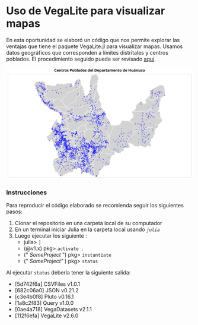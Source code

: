 # Uso de VegaLite para visualizar mapas

En esta oportunidad se elaboró un código que nos permite explorar las ventajas que tiene el paquete VegaLite.jl para visualizar mapas. Usamos datos geográficos que corresponden a límites distritales y centros poblados. El procedimiento seguido puede ser revisado [aquí](https://www.educagis.com/wpcarlos/2021/09/27/uso-de-vegalite-para-visualizar-mapas/).

![](img/mapa2_huanuco.svg)

### Instrucciones

Para reproducir el código elaborado se recomienda seguir los siguientes pasos:

1. Clonar el repositorio en una carpeta local de su computador
2. En un terminal iniciar Julia en la carpeta local usando *`julia`*
3. Luego ejecutar los siguiente :
   * julia> `]`
   * (@v1.x) pkg> `activate .`
   * (" *SomeProject* ") pkg> `instantiate`
   * (" *SomeProject"* ) pkg> `status`

Al ejecutar `status` debería tener la siguiente salida:

* [5d742f6a] CSVFiles v1.0.1
* [682c06a0] JSON v0.21.2
* [c3e4b0f8] Pluto v0.16.1
* [1a8c2f83] Query v1.0.0
* [0ae4a718] VegaDatasets v2.1.1
* [112f6efa] VegaLite v2.6.0
